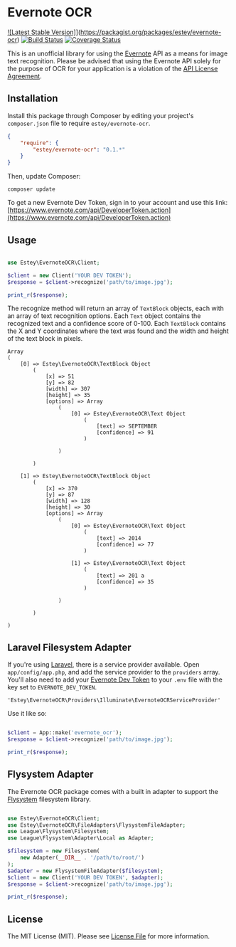 Evernote OCR
============

[![Latest Stable Version]](http://img.shields.io/packagist/v/estey/evernote-ocr.svg)](https://packagist.org/packages/estey/evernote-ocr) [![Build Status](https://travis-ci.org/BradEstey/evernote-ocr.svg?branch=master)](https://travis-ci.org/BradEstey/evernote-ocr) [![Coverage Status](https://img.shields.io/coveralls/BradEstey/evernote-ocr.svg)](https://coveralls.io/r/BradEstey/evernote-ocr?branch=master)

This is an unofficial library for using the [Evernote](https://evernote.com) API as a means for image text recognition. Please be advised that using the Evernote API solely for the purpose of OCR for your application is a violation of the [API License Agreement](http://dev.evernote.com/documentation/reference/api_license.php).

Installation
------------

Install this package through Composer by editing your project's `composer.json` file to require `estey/evernote-ocr`.

``` json
{
    "require": {
        "estey/evernote-ocr": "0.1.*"
    }
}
``` 

Then, update Composer:

    composer update

To get a new Evernote Dev Token, sign in to your account and use this link: [https://www.evernote.com/api/DeveloperToken.action](https://www.evernote.com/api/DeveloperToken.action)

Usage
-----

``` php

use Estey\EvernoteOCR\Client;

$client = new Client('YOUR DEV TOKEN');
$response = $client->recognize('path/to/image.jpg');

print_r($response);

```

The recognize method will return an array of `TextBlock` objects, each with an array of text recognition options. Each `Text` object contains the recognized text and a confidence score of 0-100. Each `TextBlock` contains the X and Y coordinates where the text was found and the width and height of the text block in pixels.

    Array
    (
        [0] => Estey\EvernoteOCR\TextBlock Object
            (
                [x] => 51
                [y] => 82
                [width] => 307
                [height] => 35
                [options] => Array
                    (
                        [0] => Estey\EvernoteOCR\Text Object
                            (
                                [text] => SEPTEMBER
                                [confidence] => 91
                            )

                    )

            )

        [1] => Estey\EvernoteOCR\TextBlock Object
            (
                [x] => 370
                [y] => 87
                [width] => 128
                [height] => 30
                [options] => Array
                    (
                        [0] => Estey\EvernoteOCR\Text Object
                            (
                                [text] => 2014
                                [confidence] => 77
                            )

                        [1] => Estey\EvernoteOCR\Text Object
                            (
                                [text] => 201 a
                                [confidence] => 35
                            )

                    )

            )

    )

Laravel Filesystem Adapter
--------------------------

If you're using [Laravel](http://laravel.com), there is a service provider available. Open `app/config/app.php`, and add the service provider to the `providers` array. You'll also need to add your [Evernote Dev Token](https://www.evernote.com/api/DeveloperToken.action) to your `.env` file with the key set to `EVERNOTE_DEV_TOKEN`.

    'Estey\EvernoteOCR\Providers\Illuminate\EvernoteOCRServiceProvider'

Use it like so:

``` php

$client = App::make('evernote_ocr');
$response = $client->recognize('path/to/image.jpg');

print_r($response);

```

Flysystem Adapter
-----------------

The Evernote OCR package comes with a built in adapter to support the [Flysystem](http://flysystem.thephpleague.com) filesystem library.

``` php

use Estey\EvernoteOCR\Client;
use Estey\EvernoteOCR\FileAdapters\FlysystemFileAdapter;
use League\Flysystem\Filesystem;
use League\Flysystem\Adapter\Local as Adapter;

$filesystem = new Filesystem(
    new Adapter(__DIR__ . '/path/to/root/')
);
$adapter = new FlysystemFileAdapter($filesystem);
$client = new Client('YOUR DEV TOKEN', $adapter);
$response = $client->recognize('path/to/image.jpg');

print_r($response);

```

## License

The MIT License (MIT). Please see [License File](https://github.com/bradestey/evernote-ocr/blob/master/LICENSE) for more information.